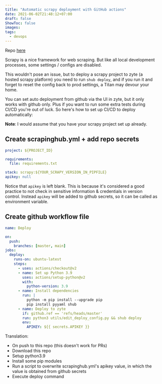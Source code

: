 ```yaml
---
title: "Automatic scrapy deployment with GitHub actions"
date: 2021-06-02T21:48:12+07:00
draft: false
ShowToc: false
images:
tags:
  - devops
---
```


Repo [here](https://github.com/kahnwong/scrapy-deploy-gh-actions)

Scrapy is a nice framework for web scraping. But like all local development processes, some settings / configs are disabled.

This wouldn't pose an issue, but to deploy a scrapy project to zyte (a hosted scrapy platform) you need to run `shub deploy`, and if you run it and forget to reset the config back to prod settings, a Titan may devour your home.

You can set auto deployment from github via the UI in zyte, but it only works with github only. Plus if you want to run some extra tests during CI/CD you're out of luck. So here's how to set up CI/CD to deploy automatically:

**Note**: I would assume that you have your scrapy project set up already.

## Create scrapinghub.yml + add repo secrets

```yaml
project: ${PROJECT_ID}

requirements:
  file: requirements.txt

stack: scrapy:${YOUR_SCRAPY_VERSION_IN_PIPFILE}
apikey: null
```

Notice that `apikey` is left blank. This is because it's considered a good practice to not check in sensitive information & credentials in version control. Instead `apikey` will be added to github secrets, so it can be called as environment variable.

## Create github workflow file

```yaml
name: Deploy

on:
  push:
    branches: [master, main]
jobs:
  deploy:
    runs-on: ubuntu-latest
    steps:
      - uses: actions/checkout@v2
      - name: Set up Python 3.9
        uses: actions/setup-python@v2
        with:
          python-version: 3.9
      - name: Install dependencies
        run: |
          python -m pip install --upgrade pip
          pip install pyyaml shub
      - name: Deploy to zyte
        if: github.ref == 'refs/heads/master'
        run: python3 utils/edit_deploy_config.py && shub deploy
        env:
          APIKEY: ${{ secrets.APIKEY }}
```

Translation:

- On push to this repo (this doesn't work for PRs)
- Download this repo
- Setup python3.9
- Install some pip modules
- Run a script to overwrite scrapinghub.yml's apikey value, in which the value is obtained from github secrets
- Execute deploy command
